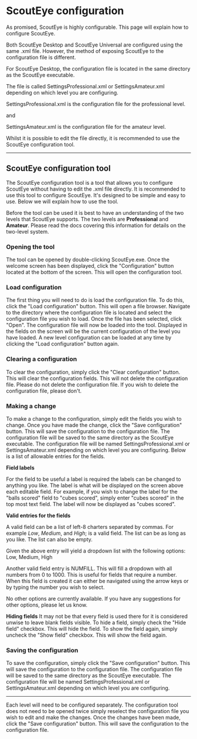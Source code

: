 # ScoutEye configuration

As promised, ScoutEye is highly configurable. This page will explain how to configure ScoutEye.

Both ScoutEye Desktop and ScoutEye Universal are configured using the same .xml file. However, the method of exposing ScoutEye to the configuration file is different.

For ScoutEye Desktop, the configuration file is located in the same directory as the ScoutEye executable.

The file is called SettingsProfessional.xml or SettingsAmateur.xml depending on which level you are configuring.

SettingsProfessional.xml is the configuration file for the professional level.

and 

SettingsAmateur.xml is the configuration file for the amateur level.

Whilst it is possible to edit the file directly, it is recommended to use the ScoutEye configuration tool.

---


## ScoutEye configuration tool

The ScoutEye configuration tool is a tool that allows you to configure ScoutEye without having to edit the .xml file directly. It is recommended to use this tool to configure ScoutEye. It's designed to be simple and easy to use. Below we will explain how to use the tool.

Before the tool can be used it is best to have an understanding of the two levels that ScoutEye supports. The two levels are **Professional** and **Amateur**. Please read the docs covering this information for details on the two-level system.

### **Opening the tool**

The tool can be opened by double-clicking ScoutEye.exe. Once the welcome screen has been displayed, click the "Configuration" button located at the bottom of the screen. This will open the configuration tool.


### **Load configuration**

The first thing you will need to do is load the configuration file. To do this, click the "Load configuration" button. This will open a file browser. Navigate to the directory where the configuration file is located and select the configuration file you wish to load. Once the file has been selected, click "Open". The configuration file will now be loaded into the tool. Displayed in the fields on the screen will be the current configuration of the level you have loaded. A new level configuration can be loaded at any time by clicking the "Load configuration" button again. 

### **Clearing a configuration**

To clear the configuration, simply click the "Clear configuration" button. This will clear the configuration fields. This will not delete the configuration file. Please do not delete the configuration file. If you wish to delete the configuration file, please don't.

### **Making a change**

To make a change to the configuration, simply edit the fields you wish to change. Once you have made the change, click the "Save configuration" button. This will save the configuration to the configuration file. The configuration file will be saved to the same directory as the ScoutEye executable. The configuration file will be named SettingsProfessional.xml or SettingsAmateur.xml depending on which level you are configuring. Below is a list of allowable entries for the fields.

**Field labels** 

For the field to be useful a label is required the labels can be changed to anything you like. The label is what will be displayed on the screen above each editable field. For example, if you wish to change the label for the "balls scored" field to "cubes scored", simply enter "cubes scored" in the top most text field. The label will now be displayed as "cubes scored".

**Valid entries for the fields**

A valid field can be a list of left-8 charters separated by commas. For example *Low*, *Medium*, and *High*; is a valid field. The list can be as long as you like. The list can also be empty.

Given the above entry will yield a dropdown list with the following options:
Low,
Medium,
High

Another valid field entry is NUMFILL. This will fill a dropdown with all numbers from 0 to 1000. This is useful for fields that require a number. When this field is created it can either be navigated using the arrow keys or by typing the number you wish to select.

No other options are currently available. If you have any suggestions for other options, please let us know.


**Hiding fields**
It may not be that every field is used there for it is considered unwise to leave blank fields visible. To hide a field, simply check the "Hide field" checkbox. This will hide the field. To show the field again, simply uncheck the "Show field" checkbox. This will show the field again.

### **Saving the configuration**

To save the configuration, simply click the "Save configuration" button. This will save the configuration to the configuration file. The configuration file will be saved to the same directory as the ScoutEye executable. The configuration file will be named SettingsProfessional.xml or SettingsAmateur.xml depending on which level you are configuring.


---


Each level will need to be configured separately. The configuration tool does not need to be opened twice simply reselect the configuration file you wish to edit and make the changes. Once the changes have been made, click the "Save configuration" button. This will save the configuration to the configuration file.